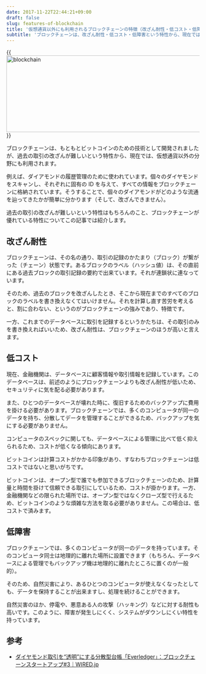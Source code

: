 ```yaml
---
date: 2017-11-22T22:44:21+09:00
draft: false
slug: features-of-blockchain
title: '仮想通貨以外にも利用されるブロックチェーンの特徴（改ざん耐性・低コスト・低障害）'
subtitle: 'ブロックチェーンは、改ざん耐性・低コスト・低障害という特性から、現在では、仮想通貨以外の分野にも利用されます。'
---
```


{{<img src="/images/2017/11/blockchain.jpg" width="728" height="200" alt="blockchain">}}

ブロックチェーンは、もともとビットコインのための技術として開発されましたが、過去の取引の改ざんが難しいという特性から、現在では、仮想通貨以外の分野にも利用されます。

例えば、ダイアモンドの履歴管理のために使われています。個々のダイヤモンドをスキャンし、それぞれに固有の ID を与えて、すべての情報をブロックチェーンに格納されています。そうすることで、個々のダイアモンドがどのような流通を辿ってきたかが簡単に分かります（そして、改ざんできません）。

過去の取引の改ざんが難しいという特性はもちろんのこと、ブロックチェーンが優れている特性についてこの記事では紹介します。

## 改ざん耐性

ブロックチェーンは、その名の通り、取引の記録のかたまり（ブロック）が繋がった（チェーン）状態です。あるブロックのラベル（ハッシュ値）は、その直前にある過去ブロックの取引記録の要約で出来ています。それが連鎖状に連なっています。

そのため、過去のブロックを改ざんしたとき、そこから現在までのすべてのブロックのラベルを書き換えなくてはいけません。それを計算し直す苦労を考えると、割に合わない、というのがブロックチェーンの強みであり、特徴です。

一方、これまでのデータベースに取引を記録するというかたちは、その取引のみを書き換えればいいため、改ざん耐性は、ブロックチェーンのほうが高いと言えます。

## 低コスト

現在、金融機関は、データベースに顧客情報や取引情報を記録しています。このデータベースは、前述のようにブロックチェーンよりも改ざん耐性が低いため、セキュリティに気を配る必要があります。

また、ひとつのデータベースが壊れた時に、復旧するためのバックアップに費用を掛ける必要があります。ブロックチェーンでは、多くのコンピュータが同一のデータを持ち、分散してデータを管理することができるため、バックアップを気にする必要がありません。

コンピュータのスペックに関しても、データベースによる管理に比べて低く抑えられるため、コストが低くなる傾向にあります。

ビットコインは計算コストがかかる印象があり、すなわちブロックチェーンは低コストではないと思いがちです。

ビットコインは、オープン型で誰でも参加できるブロックチェーンのため、計算量と時間を掛けて信頼できる取引にしているため、コストが掛かります。一方、金融機関などの限られた場所では、オープン型ではなくクローズ型で行えるため、ビットコインのような煩雑な方法を取る必要がありません。この場合は、低コストで済みます。

## 低障害

ブロックチェーンでは、多くのコンピュータが同一のデータを持っています。そのコンピュータ同士は地理的に離れた場所に設置できます（もちろん、データベースによる管理でもバックアップ機は地理的に離れたところに置くのが一般的）。

そのため、自然災害により、あるひとつのコンピュータが使えなくなったとしても、データを保持することが出来ますし、処理を続けることができます。

自然災害のほか、停電や、悪意ある人の攻撃（ハッキング）などに対する耐性も高いです。このように、障害が発生しにくく、システムがダウンしにくい特性を持っています。

## 参考

- [ダイヤモンド取引を“透明”にする分散型台帳「Everledger」：ブロックチェーンスタートアップ#3｜WIRED.jp](https://wired.jp/2017/02/22/blockchain-startup-03-everledger/)